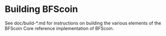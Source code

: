 Building BFScoin
================

See doc/build-*.md for instructions on building the various
elements of the BFScoin Core reference implementation of BFScoin.
